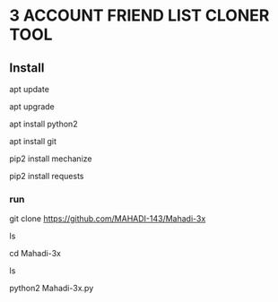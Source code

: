 # 3 ACCOUNT FRIEND LIST CLONER TOOL
## Install

apt update

apt upgrade

apt install python2

apt install git

pip2 install mechanize

pip2 install requests
### run
git clone https://github.com/MAHADI-143/Mahadi-3x

ls

cd Mahadi-3x

ls

python2 Mahadi-3x.py

